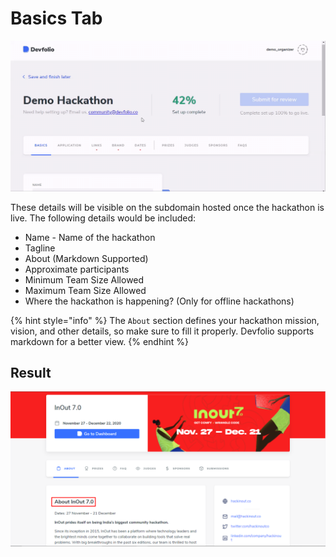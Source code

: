 # Basics Tab

![](../../.gitbook/assets/basic-details.gif)

These details will be visible on the subdomain hosted once the hackathon is live. The following details would be included:

* Name - Name of the hackathon
* Tagline
* About \(Markdown Supported\)
* Approximate participants
* Minimum Team Size Allowed
* Maximum Team Size Allowed
* Where the hackathon is happening? \(Only for offline hackathons\)

{% hint style="info" %}
The `About` section defines your hackathon mission, vision, and other details, so make sure to fill it properly. Devfolio supports markdown for a better view.
{% endhint %}

## Result

![](../../.gitbook/assets/image%20%2862%29.png)

